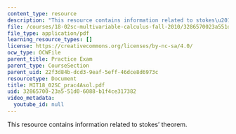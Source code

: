 ```yaml
---
content_type: resource
description: "This resource contains information related to stokes\u2019 theorem."
file: /courses/18-02sc-multivariable-calculus-fall-2010/3286570023a551d06088b1f4ce317382_MIT18_02SC_prac4Asol.pdf
file_type: application/pdf
learning_resource_types: []
license: https://creativecommons.org/licenses/by-nc-sa/4.0/
ocw_type: OCWFile
parent_title: Practice Exam
parent_type: CourseSection
parent_uid: 22f3d84b-dcd3-9eaf-5eff-46dce8d6973c
resourcetype: Document
title: MIT18_02SC_prac4Asol.pdf
uid: 32865700-23a5-51d0-6088-b1f4ce317382
video_metadata:
  youtube_id: null
---
```

This resource contains information related to stokes’ theorem.